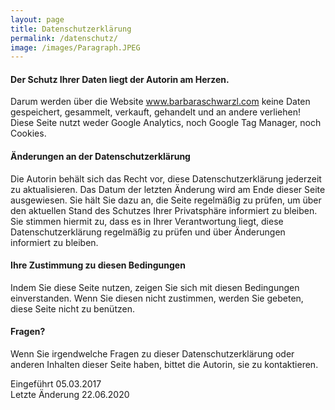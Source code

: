 ```yaml
---
layout: page
title: Datenschutzerklärung
permalink: /datenschutz/
image: /images/Paragraph.JPEG
---
```


#### Der Schutz Ihrer Daten liegt der Autorin am Herzen.

Darum werden über die Website www.barbaraschwarzl.com keine Daten gespeichert, gesammelt, verkauft, gehandelt und an andere verliehen!
Diese Seite nutzt weder Google Analytics, noch Google Tag Manager, noch Cookies.


#### Änderungen an der Datenschutzerklärung

Die Autorin behält sich das Recht vor, diese Datenschutzerklärung jederzeit zu aktualisieren. Das Datum der letzten Änderung wird am Ende dieser Seite ausgewiesen. Sie hält Sie dazu an, die Seite regelmäßig zu prüfen, um über den aktuellen Stand des Schutzes Ihrer Privatsphäre informiert zu bleiben. Sie stimmen hiermit zu, dass es in Ihrer Verantwortung liegt, diese Datenschutzerklärung regelmäßig zu prüfen und über Änderungen informiert zu bleiben.

#### Ihre Zustimmung zu diesen Bedingungen

Indem Sie diese Seite nutzen, zeigen Sie sich mit diesen Bedingungen einverstanden. Wenn Sie diesen nicht zustimmen, werden Sie gebeten, diese Seite nicht zu benützen.

#### Fragen?

Wenn Sie irgendwelche Fragen zu dieser Datenschutzerklärung oder anderen Inhalten dieser Seite haben, bittet die Autorin, sie zu kontaktieren.

Eingeführt 05.03.2017  
Letzte Änderung 22.06.2020
 